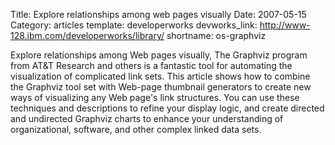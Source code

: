 Title: Explore relationships among web pages visually
Date: 2007-05-15
Category: articles
template: developerworks
devworks_link: http://www-128.ibm.com/developerworks/library/
shortname: os-graphviz

Explore relationships among Web pages visually, The Graphviz program
from AT&T Research and others is a fantastic tool for automating the
visualization of complicated link sets. This article shows how to
combine the Graphviz tool set with Web-page thumbnail generators to
create new ways of visualizing any Web page's link structures. You can
use these techniques and descriptions to refine your display logic, and
create directed and undirected Graphviz charts to enhance your
understanding of organizational, software, and other complex linked data
sets.
